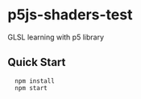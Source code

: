 # p5js-shaders-test
GLSL learning with p5 library

## Quick Start

```
  npm install
  npm start
```
